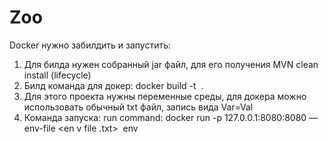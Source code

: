 # Zoo
Docker нужно забилдить и запустить:
  1. Для билда нужен собранный jar файл, для его получения MVN clean install (lifecycle)
  2. Билд команда для докер: docker build -t <image name> .
  3. Для этого проекта нужны переменные среды, для докера можно использовать обычный txt файл, запись вида Var=Val
  4. Команда запуска: run command: docker run -p 127.0.0.1:8080:8080 —env-file <en v file .txt> <image name> env
